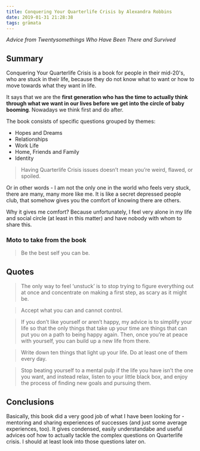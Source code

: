```yaml
---
title: Conquering Your Quarterlife Crisis by Alexandra Robbins
date: 2019-01-31 21:28:38
tags: grāmata
---
```


*Advice from Twentysomethings Who Have Been There and Survived*

## Summary

Conquering Your Quarterlife Crisis is a book for people in their mid-20's, who are stuck in their life, because they do not know what to want or how to move towards what they want in life.

It says that we are the **first generation who has the time to actually think through what we want in our lives before we get into the circle of baby booming**. Nowadays we think first and do after.

The book consists of specific questions grouped by themes:
- Hopes and Dreams
- Relationships
- Work Life
- Home, Friends and Family
- Identity

> Having Quarterlife Crisis issues doesn’t mean you’re weird, flawed, or spoiled.

Or in other words - I am not the only one in the world who feels very stuck, there are many, many more like me. It is like a secret depressed people club, that somehow gives you the comfort of knowing there are others.

Why it gives me comfort? Because unfortunately, I feel very alone in my life and social circle (at least in this matter) and have nobody with whom to share this.

### Moto to take from the book

> Be the best self you can be.

## Quotes

> The only way to feel ‘unstuck’ is to stop trying to figure everything out at once and concentrate on making a first step, as scary as it might be.

> Accept what you can and cannot control.

> If you don’t like yourself or aren’t happy, my advice is to simplify your life so that the only things that take up your time are things that can put you on a path to being happy again. Then, once you’re at peace with yourself, you can build up a new life from there.

> Write down ten things that light up your life. Do at least one of them every day.

> Stop beating yourself to a mental pulp if the life you have isn’t the one you want, and instead relax, listen to your little black box, and enjoy the process of finding new goals and pursuing them.

## Conclusions

Basically, this book did a very good job of what I have been looking for - mentoring and sharing experiences of successes (and just some average experiences, too). It gives condensed, easily understandabe and useful advices oof how to actually tackle the complex questions on Quarterlife crisis. I should at least look into those questions later on.
